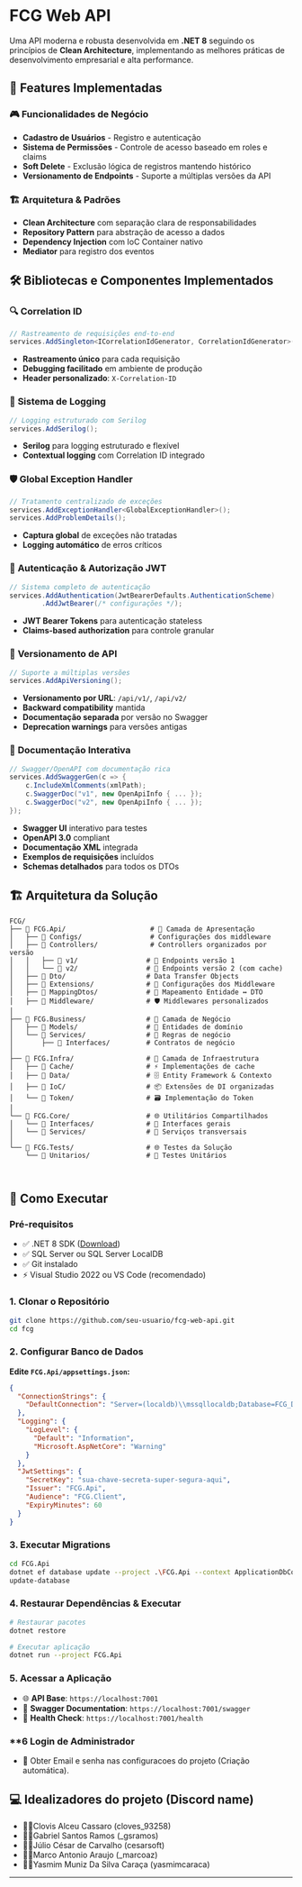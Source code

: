 # FCG Web API

Uma API moderna e robusta desenvolvida em **.NET 8** seguindo os princípios de **Clean Architecture**, implementando as melhores práticas de desenvolvimento empresarial e alta performance.

## 🚀 Features Implementadas

### 🎮 **Funcionalidades de Negócio**
- **Cadastro de Usuários** - Registro e autenticação
- **Sistema de Permissões** - Controle de acesso baseado em roles e claims
- **Soft Delete** - Exclusão lógica de registros mantendo histórico
- **Versionamento de Endpoints** - Suporte a múltiplas versões da API

### 🏗️ **Arquitetura & Padrões**
- **Clean Architecture** com separação clara de responsabilidades
- **Repository Pattern** para abstração de acesso a dados
- **Dependency Injection** com IoC Container nativo
- **Mediator** para registro dos eventos

## 🛠️ Bibliotecas e Componentes Implementados

### 🔍 **Correlation ID**
```csharp
// Rastreamento de requisições end-to-end
services.AddSingleton<ICorrelationIdGenerator, CorrelationIdGenerator>();
```
- **Rastreamento único** para cada requisição
- **Debugging facilitado** em ambiente de produção
- **Header personalizado**: `X-Correlation-ID`

### 📝 **Sistema de Logging**
```csharp
// Logging estruturado com Serilog
services.AddSerilog();
```
- **Serilog** para logging estruturado e flexível
- **Contextual logging** com Correlation ID integrado

### 🛡️ **Global Exception Handler**
```csharp
// Tratamento centralizado de exceções
services.AddExceptionHandler<GlobalExceptionHandler>();
services.AddProblemDetails();
```
- **Captura global** de exceções não tratadas
- **Logging automático** de erros críticos

### 🔐 **Autenticação & Autorização JWT**
```csharp
// Sistema completo de autenticação
services.AddAuthentication(JwtBearerDefaults.AuthenticationScheme)
        .AddJwtBearer(/* configurações */);
```
- **JWT Bearer Tokens** para autenticação stateless
- **Claims-based authorization** para controle granular

### 📱 **Versionamento de API**
```csharp
// Suporte a múltiplas versões
services.AddApiVersioning();
```
- **Versionamento por URL**: `/api/v1/`, `/api/v2/`
- **Backward compatibility** mantida
- **Documentação separada** por versão no Swagger
- **Deprecation warnings** para versões antigas

### 📖 **Documentação Interativa**
```csharp
// Swagger/OpenAPI com documentação rica
services.AddSwaggerGen(c => {
    c.IncludeXmlComments(xmlPath);
    c.SwaggerDoc("v1", new OpenApiInfo { ... });
    c.SwaggerDoc("v2", new OpenApiInfo { ... });
});
```
- **Swagger UI** interativo para testes
- **OpenAPI 3.0** compliant
- **Documentação XML** integrada
- **Exemplos de requisições** incluídos
- **Schemas detalhados** para todos os DTOs

## 🏗️ Arquitetura da Solução

```
FCG/
├── 📁 FCG.Api/                     # 🎯 Camada de Apresentação
│   ├── 📁 Configs/                 # Configurações dos middleware
│   ├── 📁 Controllers/             # Controllers organizados por versão
│   │   ├── 📁 v1/                 # 📌 Endpoints versão 1
│   │   └── 📁 v2/                 # 🚀 Endpoints versão 2 (com cache)
│   ├── 📁 Dto/                    # Data Transfer Objects
│   ├── 📁 Extensions/             # 🔧 Configurações dos Middleware
│   ├── 📁 MappingDtos/            # 🔄 Mapeamento Entidade ↔ DTO
│   ├── 📁 Middleware/             # 🛡️ Middlewares personalizados
│
├── 📁 FCG.Business/               # 💼 Camada de Negócio
│   ├── 📁 Models/                 # 🎯 Entidades de domínio
│   └── 📁 Services/               # 🧠 Regras de negócio
│       ├── 📁 Interfaces/         # Contratos de negócio
│
├── 📁 FCG.Infra/                  # 🔧 Camada de Infraestrutura
│   ├── 📁 Cache/                  # ⚡ Implementações de cache
│   ├── 📁 Data/                   # 🗄️ Entity Framework & Contexto
│   ├── 📁 IoC/                    # 📦 Extensões de DI organizadas
│   └── 📁 Token/                  # 🗃️ Implementação do Token
│
└── 📁 FCG.Core/                   # 🌐 Utilitários Compartilhados
│   └── 📁 Interfaces/             # 🔧 Interfaces gerais
│   └── 📁 Services/               # 🔧 Serviços transversais
│
└── 📁 FCG.Tests/                  # 🌐 Testes da Solução
    └── 📁 Unitarios/              # 🔧 Testes Unitários
    


```


## 🚀 Como Executar

### **Pré-requisitos**
- ✅ .NET 8 SDK ([Download](https://dotnet.microsoft.com/download/dotnet/8.0))
- ✅ SQL Server ou SQL Server LocalDB
- ✅ Git instalado
- ⚡ Visual Studio 2022 ou VS Code (recomendado)

### **1. Clonar o Repositório**
```bash
git clone https://github.com/seu-usuario/fcg-web-api.git
cd fcg
```

### **2. Configurar Banco de Dados**

**Edite `FCG.Api/appsettings.json`:**
```json
{
  "ConnectionStrings": {
    "DefaultConnection": "Server=(localdb)\\mssqllocaldb;Database=FCG_DB;Trusted_Connection=true;MultipleActiveResultSets=true"
  },
  "Logging": {
    "LogLevel": {
      "Default": "Information",
      "Microsoft.AspNetCore": "Warning"
    }
  },
  "JwtSettings": {
    "SecretKey": "sua-chave-secreta-super-segura-aqui",
    "Issuer": "FCG.Api",
    "Audience": "FCG.Client",
    "ExpiryMinutes": 60
  }
}
```

### **3. Executar Migrations**
```bash
cd FCG.Api
dotnet ef database update --project .\FCG.Api --context ApplicationDbContext
update-database
```

### **4. Restaurar Dependências & Executar**
```bash
# Restaurar pacotes
dotnet restore

# Executar aplicação
dotnet run --project FCG.Api
```

### **5. Acessar a Aplicação**
- 🌐 **API Base**: `https://localhost:7001`
- 📖 **Swagger Documentation**: `https://localhost:7001/swagger`
- 💚 **Health Check**: `https://localhost:7001/health`

### **6 Login de Administrador
- 🔐 Obter Email e senha nas configuracoes do projeto (Criação automática).


## 💻 Idealizadores do projeto (Discord name)
- 👨‍💻Clovis Alceu Cassaro (cloves_93258)
- 👨‍💻Gabriel Santos Ramos (_gsramos)
- 👨‍💻Júlio César de Carvalho (cesarsoft)
- 👨‍💻Marco Antonio Araujo (_marcoaz)
- 👩‍💻Yasmim Muniz Da Silva Caraça (yasmimcaraca)

---

